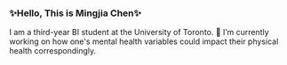 ###  ✨Hello, This is Mingjia Chen✨

I am a third-year BI student at the University of Toronto. 🔭 I’m currently working on how one's mental health variables could impact their physical health correspondingly.

<!--
**MjChen120/MjChen120** is a ✨ _special_ ✨ repository because its `README.md` (this file) appears on your GitHub profile.

Here are some ideas to get you started:

- 🔭 I’m currently working on ...
- 🌱 I’m currently learning ...
- 👯 I’m looking to collaborate on ...
- 🤔 I’m looking for help with ...
- 💬 Ask me about ...
- 📫 How to reach me: ...
- 😄 Pronouns: ...
- ⚡ Fun fact: ...
-->
